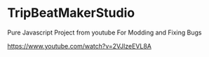 # TripBeatMakerStudio
Pure Javascript Project from youtube For Modding and Fixing Bugs

https://www.youtube.com/watch?v=2VJlzeEVL8A
